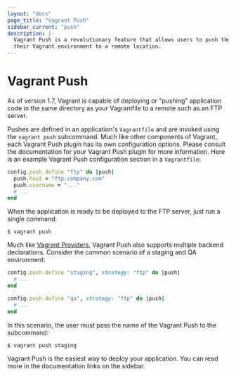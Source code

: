 ```yaml
---
layout: "docs"
page_title: "Vagrant Push"
sidebar_current: "push"
description: |-
  Vagrant Push is a revolutionary feature that allows users to push the code in
  their Vagrant environment to a remote location.
---
```


# Vagrant Push

As of version 1.7, Vagrant is capable of deploying or "pushing" application code
in the same directory as your Vagrantfile to a remote such as an FTP server.

Pushes are defined in an application's `Vagrantfile` and are invoked using the
`vagrant push` subcommand. Much like other components of Vagrant, each Vagrant
Push plugin has its own configuration options. Please consult the documentation
for your Vagrant Push plugin for more information. Here is an example Vagrant
Push configuration section in a `Vagrantfile`:

```ruby
config.push.define "ftp" do |push|
  push.host = "ftp.company.com"
  push.username = "..."
  # ...
end
```

When the application is ready to be deployed to the FTP server, just run a
single command:

```shell
$ vagrant push
```

Much like [Vagrant Providers][], Vagrant Push also supports multiple backend
declarations. Consider the common scenario of a staging and QA environment:

```ruby
config.push.define "staging", strategy: "ftp" do |push|
  # ...
end

config.push.define "qa", strategy: "ftp" do |push|
  # ...
end
```

In this scenario, the user must pass the name of the Vagrant Push to the
subcommand:

```shell
$ vagrant push staging
```

Vagrant Push is the easiest way to deploy your application. You can read more
in the documentation links on the sidebar.

[Vagrant Providers]: /docs/providers/  "Vagrant Providers"
